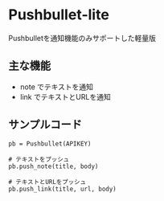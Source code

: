 Pushbullet-lite
===============

Pushbulletを通知機能のみサポートした軽量版

主な機能
--------

- note でテキストを通知
- link でテキストとURLを通知

サンプルコード
--------------

    pb = Pushbullet(APIKEY)

    # テキストをプッシュ
    pb.push_note(title, body)

    # テキストとURLをプッシュ
    pb.push_link(title, url, body)
